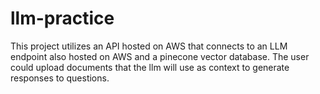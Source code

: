 # llm-practice
This project utilizes an API hosted on AWS that connects to an LLM endpoint also hosted on AWS and a pinecone vector database. The user could upload documents that the llm will use as context to generate responses to questions.
